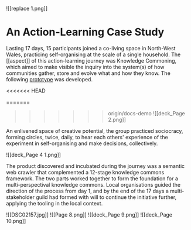 ![[replace 1.png]]

# An Action-Learning Case Study
Lasting 17 days, 15 participants joined a co-living space in North-West Wales, practicing self-organising at the scale of a single household. The [[aspect]] of this action-learning journey was Knowledge Commoning, which aimed to make visible the inquiry into the system(s) of how communities gather, store and evolve what and how they know. The following [prototype](https://vdev.substack.com/p/ai-librarian) was developed. 

<<<<<<< HEAD

=======
>>>>>>> origin/docs-demo
![[deck_Page 2.png]]


An enlivened space of creative potential, the group practiced sociocracy, forming circles, twice, daily, to hear each others' experience of the experiment in self-organising and make decisions, collectively. 


![[deck_Page 4 1.png]]


The product discovered and incubated during the journey was a semantic web crawler that complemented a 12-stage knowledge commons framework. The two parts worked together to form the foundation for a multi-perspectival knowledge commons. Local organisations guided the direction of the process from day 1, and by the end of the 17 days a multi-stakeholder guild had formed with will to continue the initiative further, applying the tooling in the local context. 


![[DSC02157.jpg]]
![[Page 8.png]]
![[deck_Page 9.png]]
![[deck_Page 10.png]]